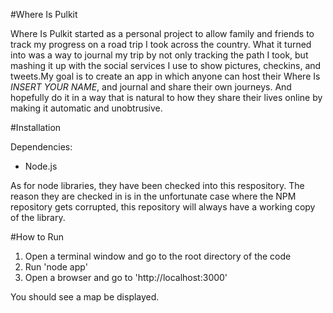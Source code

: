 #Where Is Pulkit

Where Is Pulkit started as a personal project to allow family and friends to track my progress on a road trip I took across the country. What it turned into was a way to journal my trip by not only tracking the path I took, but mashing it up with the social services I use to show pictures, checkins, and tweets.My goal is to create an app in which anyone can host their Where Is _INSERT YOUR NAME_, and journal and share their own journeys. And hopefully do it in a way that is natural to how they share their lives online by making it automatic and unobtrusive.

#Installation

Dependencies:
- Node.js

As for node libraries, they have been checked into this respository. The reason they are checked in is in the unfortunate case where the NPM repository gets corrupted, this repository will always have a working copy of the library.

#How to Run
1. Open a terminal window and go to the root directory of the code
2. Run 'node app'
3. Open a browser and go to 'http://localhost:3000'

You should see a map be displayed.
